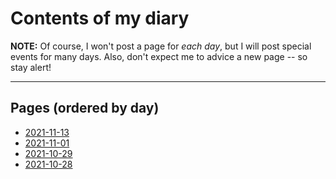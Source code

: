 # Contents of my diary

**NOTE:** Of course, I won't post a page for *each day*, but I will post special events for
many days. Also, don't expect me to advice a new page -- so stay alert!

----

## Pages (ordered by day)

- [2021-11-13](https://diddileija.github.io/diary/2021-11-13)
- [2021-11-01](https://diddileija.github.io/diary/2021-11-01)
- [2021-10-29](https://diddileija.github.io/diary/2021-10-29)
- [2021-10-28](https://diddileija.github.io/diary/2021-10-28)
